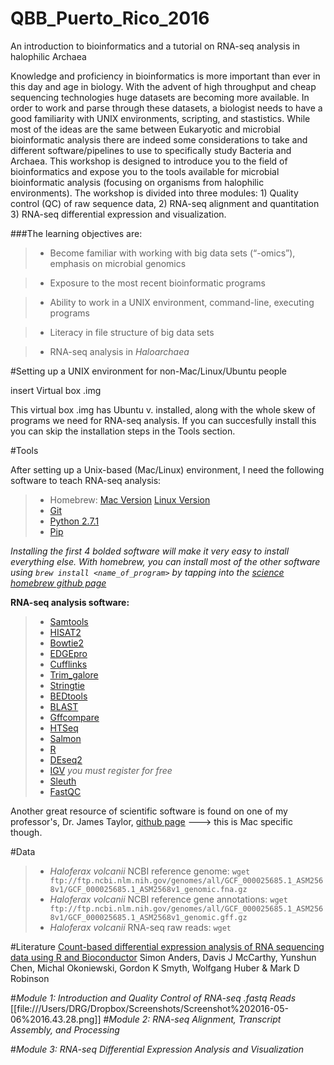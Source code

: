 # QBB_Puerto_Rico_2016
An introduction to bioinformatics and a tutorial on RNA-seq analysis in halophilic Archaea

Knowledge and proficiency in bioinformatics is more important than ever in this day and age in biology. With the advent of high throughput and cheap sequencing technologies huge datasets are becoming more available. In order to work and parse through these datasets, a biologist needs to have a good familiarity with UNIX environments, scripting, and stastistics. While most of the ideas are the same between Eukaryotic and microbial bioinformatic analysis there are indeed some considerations to take and different software/pipelines to use to specifically study Bacteria and Archaea. This workshop is designed to introduce you to the field of bioinformatics and expose you to the tools available for microbial bioinformatic analysis (focusing on organisms from halophilic environments). The workshop is divided into three modules: 1) Quality control (QC) of raw sequence data, 2) RNA-seq alignment and quantitation 3) RNA-seq differential expression and visualization.

###The learning objectives are:
> - Become familiar with working with big data sets (“-omics”), emphasis on microbial genomics

> - Exposure to the most recent bioinformatic programs

> - Ability to work in a UNIX environment, command-line, executing programs

> - Literacy in file structure of big data sets

> - RNA-seq analysis in *Haloarchaea*

#Setting up a UNIX environment for non-Mac/Linux/Ubuntu people

insert Virtual box .img

This virtual box .img has Ubuntu v. installed, along with the whole skew of programs we need for RNA-seq analysis. If you can succesfully install this you can skip the installation steps in the Tools section.

#Tools

After setting up a Unix-based (Mac/Linux) environment, I need the following software to teach RNA-seq analysis:

> - Homebrew: [Mac Version](http://brew.sh/) [Linux Version](http://linuxbrew.sh/)
> - [Git](https://git-scm.com/book/en/v2/Getting-Started-Installing-Git)
> - [Python 2.7.1](https://www.python.org/download/releases/2.7.1/)
> - [Pip](https://pip.pypa.io/en/stable/installing/)

*Installing the first 4 bolded software will make it very easy to install everything else. With homebrew, you can install most of the other software using `brew install <name_of_program>` by tapping into the [science homebrew github page](https://github.com/Homebrew/homebrew-science)*

**RNA-seq analysis software:**

> - [Samtools](http://www.htslib.org/)
> - [HISAT2](https://ccb.jhu.edu/software/hisat2/index.shtml)
> - [Bowtie2](http://bowtie-bio.sourceforge.net/bowtie2/index.shtml)
> - [EDGEpro](http://ccb.jhu.edu/software/EDGE-pro/)
> - [Cufflinks](http://cole-trapnell-lab.github.io/cufflinks/getting_started/)
> - [Trim_galore](http://www.bioinformatics.babraham.ac.uk/projects/trim_galore/)
> - [Stringtie](https://ccb.jhu.edu/software/stringtie/)
> - [BEDtools](http://bedtools.readthedocs.org/en/latest/content/installation.html)
> - [BLAST](http://www.ncbi.nlm.nih.gov/books/NBK279690/)
> - [Gffcompare](https://ccb.jhu.edu/software/stringtie/gff.shtml)
> - [HTSeq](http://www-huber.embl.de/HTSeq/doc/install.html#install)
> - [Salmon](http://salmon.readthedocs.org/en/latest/building.html#installation)
> - [R](https://www.r-project.org/)
> - [DEseq2](https://bioconductor.org/packages/release/bioc/html/DESeq2.html)
> - [IGV](https://www.broadinstitute.org/software/igv/log-in) *you must register for free*
> - [Sleuth](https://github.com/pachterlab/sleuth)
> - [FastQC](http://www.bioinformatics.babraham.ac.uk/projects/fastqc/)

Another great resource of scientific software is found on one of my professor's, Dr. James Taylor, [github page](https://github.com/jxtx/mac-dev-playbook) ---> this is Mac specific though.

#Data

> - *Haloferax volcanii* NCBI reference genome: 
> `wget ftp://ftp.ncbi.nlm.nih.gov/genomes/all/GCF_000025685.1_ASM2568v1/GCF_000025685.1_ASM2568v1_genomic.fna.gz`
> - *Haloferax volcanii* NCBI reference gene annotations: 
> `wget ftp://ftp.ncbi.nlm.nih.gov/genomes/all/GCF_000025685.1_ASM2568v1/GCF_000025685.1_ASM2568v1_genomic.gff.gz`
> - *Haloferax volcanii* RNA-seq raw reads: 
> `wget `

#Literature
[Count-based differential expression analysis of RNA sequencing data using R and Bioconductor](http://www.nature.com/nprot/journal/v8/n9/pdf/nprot.2013.099.pdf)
Simon Anders, Davis J McCarthy, Yunshun Chen, Michal Okoniewski, Gordon K Smyth,
Wolfgang Huber & Mark D Robinson

#*Module 1: Introduction and Quality Control of RNA-seq .fastq Reads*
[[file:///Users/DRG/Dropbox/Screenshots/Screenshot%202016-05-06%2016.43.28.png]]
#*Module 2: RNA-seq Alignment, Transcript Assembly, and Processing*

#*Module 3: RNA-seq Differential Expression Analysis and Visualization*

